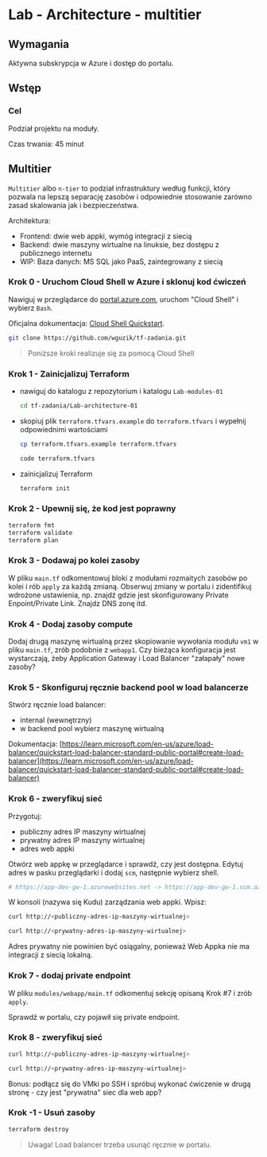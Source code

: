 # Lab - Architecture - multitier

## Wymagania
Aktywna subskrypcja w Azure i dostęp do portalu.

## Wstęp

### Cel

Podział projektu na moduły.

Czas trwania: 45 minut

## Multitier

`Multitier` albo `n-tier` to podział infrastruktury według funkcji, który pozwala na lepszą separację zasobów i odpowiednie stosowanie zarówno zasad skalowania jak i bezpieczeństwa.

Architektura:
- Frontend: dwie web appki, wymóg integracji z siecią
- Backend: dwie maszyny wirtualne na linuksie, bez dostępu z publicznego internetu
- WIP: Baza danych: MS SQL jako PaaS, zaintegrowany z siecią

### Krok 0 - Uruchom Cloud Shell w Azure i sklonuj kod ćwiczeń

Nawiguj w przeglądarce do [portal.azure.com](https://portal.azure.com), uruchom "Cloud Shell" i wybierz `Bash`.

Oficjalna dokumentacja: [Cloud Shell Quickstart](https://github.com/MicrosoftDocs/azure-docs/blob/main/articles/cloud-shell/quickstart.md).

```bash
git clone https://github.com/wguzik/tf-zadania.git
```

> Poniższe kroki realizuje się za pomocą Cloud Shell

### Krok 1 - Zainicjalizuj Terraform

- nawiguj do katalogu z repozytorium i katalogu `Lab-modules-01`
  ```bash
  cd tf-zadania/Lab-architecture-01
  ```

- skopiuj plik `terraform.tfvars.example` do `terraform.tfvars` i wypełnij odpowiednimi wartościami

  ```bash
  cp terraform.tfvars.example terraform.tfvars

  code terraform.tfvars
  ```

- zainicjalizuj Terraform
  ```bash
  terraform init
  ```

### Krok 2 - Upewnij się, że kod jest poprawny

```bash
terraform fmt
terraform validate
terraform plan
```

### Krok 3 - Dodawaj po kolei zasoby

W pliku `main.tf` odkomentowuj bloki z modułami rozmaitych zasobów po kolei i rób `apply` za każdą zmianą. Obserwuj zmiany w portalu i zidentifikuj wdrożone ustawienia, np. znajdź gdzie jest skonfigurowany Private Enpoint/Private Link.
Znajdz DNS zonę itd.

### Krok 4 - Dodaj zasoby compute

Dodaj drugą maszynę wirtualną przez skopiowanie wywołania modułu `vm1` w pliku `main.tf`, zrób podobnie z `webapp1`.
Czy bieżąca konfiguracja jest wystarczają, żeby Application Gateway i Load Balancer "załapały" nowe zasoby?

### Krok 5 - Skonfiguruj ręcznie backend pool w load balancerze

Stwórz ręcznie load balancer:
- internal (wewnętrzny)
- w backend pool wybierz maszynę wirtualną

Dokumentacja: [https://learn.microsoft.com/en-us/azure/load-balancer/quickstart-load-balancer-standard-public-portal#create-load-balancer](https://learn.microsoft.com/en-us/azure/load-balancer/quickstart-load-balancer-standard-public-portal#create-load-balancer)


### Krok 6 - zweryfikuj sieć

Przygotuj:
- publiczny adres IP maszyny wirtualnej
- prywatny adres IP maszyny wirtualnej
- adres web appki

Otwórz web appkę w przeglądarce i sprawdź, czy jest dostępna. Edytuj adres w pasku przeglądarki i dodaj `scm`, następnie wybierz shell.

```bash 
# https://app-dev-gw-1.azurewebsites.net -> https://app-dev-gw-1.scm.azurewebsites.net
```

W konsoli (nazywa się Kudu) zarządzania web appki. Wpisz:

```bash
curl http://<publiczny-adres-ip-maszyny-wirtualnej>
```

```bash
curl http://<prywatny-adres-ip-maszyny-wirtualnej>
```

Adres prywatny nie powinien być osiągalny, ponieważ Web Appka nie ma integracji z siecią lokalną.

### Krok 7 - dodaj private endpoint

W pliku `modules/webapp/main.tf` odkomentuj sekcję opisaną Krok #7 i zrób `apply`.

Sprawdź w portalu, czy pojawił się private endpoint.

### Krok 8 - zweryfikuj sieć

```bash
curl http://<publiczny-adres-ip-maszyny-wirtualnej>
```

```bash
curl http://<prywatny-adres-ip-maszyny-wirtualnej>
```

Bonus:
podłącz się do VMki po SSH i spróbuj wykonać ćwiczenie w drugą stronę - czy jest "prywatna" siec dla web app?

### Krok -1 - Usuń zasoby

```bash
terraform destroy
```

> Uwaga! Load balancer trzeba usunąć ręcznie w portalu.
